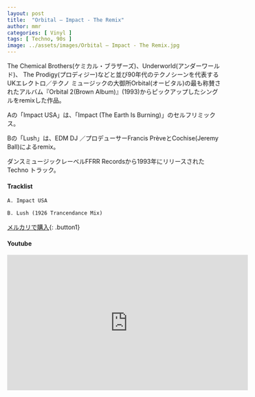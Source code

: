 ```yaml
---
layout: post
title:  "Orbital – Impact - The Remix"
author: mmr
categories: [ Vinyl ]
tags: [ Techno, 90s ]
image: ../assets/images/Orbital – Impact - The Remix.jpg
---
```


The Chemical Brothers(ケミカル・ブラザーズ)、Underworld(アンダーワールド)、 The Prodigy(プロディジー)などと並び90年代のテクノシーンを代表するUKエレクトロ／テクノ ミュージックの大御所Orbital(オービタル)の最も称賛されたアルバム『Orbital 2(Brown Album)』(1993)からピックアップしたシングルをremixした作品。

Aの「Impact USA」は、「Impact (The Earth Is Burning)」のセルフリミックス。

Bの「Lush」は、EDM DJ ／プロデューサーFrancis PrèveとCochise(Jeremy Ball)によるremix。

ダンスミュージックレーベルFFRR Recordsから1993年にリリースされたTechno トラック。


#### Tracklist
```md
A. Impact USA

B. Lush (1926 Trancendance Mix)
```

[メルカリで購入](https://jp.mercari.com/item/m89422617326?afid=6142608987){: .button1}

#### Youtube
<iframe width="560" height="315" src="https://www.youtube.com/embed/XyraAwHn4gM?si=Znt-t3RtpYBZnJJR" title="YouTube video player" frameborder="0" allow="accelerometer; autoplay; clipboard-write; encrypted-media; gyroscope; picture-in-picture; web-share" referrerpolicy="strict-origin-when-cross-origin" allowfullscreen></iframe>